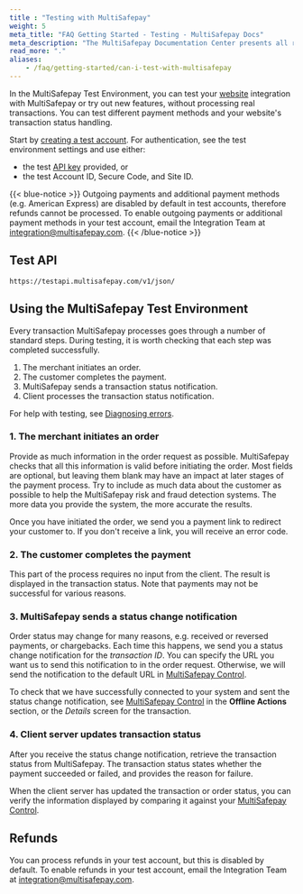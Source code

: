 ```yaml
---
title : "Testing with MultiSafepay"
weight: 5
meta_title: "FAQ Getting Started - Testing - MultiSafepay Docs"
meta_description: "The MultiSafepay Documentation Center presents all relevant information about our Plugins and API. You can also find support pages for payment methods, tools and general questions as well as the contact details of our Support and Integration Teams."
read_more: "."
aliases:
    - /faq/getting-started/can-i-test-with-multisafepay
---
```

In the MultiSafepay Test Environment, you can test your [website](/faq/general/glossary/#website) integration with MultiSafepay or try out new features, without processing real transactions. You can test different payment methods and your website's transaction status handling.

Start by [creating a test account](https://testmerchant.multisafepay.com/signup). For authentication, see the test environment settings and use either:
* the test [API key](/faq/general/glossary/#api-key) provided, or 
* the test Account ID, Secure Code, and Site ID.

{{< blue-notice >}} Outgoing payments and additional payment methods (e.g. American Express) are disabled by default in test accounts, therefore refunds cannot be processed. To enable outgoing payments or additional payment methods in your test account, email the Integration Team at <integration@multisafepay.com>.
{{< /blue-notice >}} 

## Test API

`https://testapi.multisafepay.com/v1/json/`

Using the MultiSafepay Test Environment
----------

Every transaction MultiSafepay processes goes through a number of standard steps. During testing, it is worth checking that each step was completed successfully.

1.  The merchant initiates an order.
2.  The customer completes the payment.
3.  MultiSafepay sends a transaction status notification.
4.  Client processes the transaction status notification.

For help with testing, see [Diagnosing errors](/faq/errors-explained/diagnosing-errors).

### 1. The merchant initiates an order

Provide as much information in the order request as possible. MultiSafepay checks that all this information is valid before initiating the order. Most fields are optional, but leaving them blank may have an impact at later stages of the payment process. Try to include as much data about the customer as possible to help the MultiSafepay risk and fraud detection systems. The more data you provide the system, the more accurate the results.

Once you have initiated the order, we send you a payment link to redirect your customer to. If you don't receive a link, you will receive an error code.

### 2. The customer completes the payment

This part of the process requires no input from the client. The result is displayed in the transaction status. Note that payments may not be successful for various reasons.

### 3. MultiSafepay sends a status change notification

Order status may change for many reasons, e.g. received or reversed payments, or chargebacks. Each time this happens, we send you a status change notification for the _transaction ID_. You can specify the URL you want us to send this notification to in the order request. Otherwise, we will send the notification to the default URL in [MultiSafepay Control](https://merchant.multisafepay.com).

To check that we have successfully connected to your system and sent the status change notification, see [MultiSafepay Control](https://merchant.multisafepay.com) in the **Offline Actions** section, or the _Details_ screen for the transaction.

### 4. Client server updates transaction status

After you receive the status change notification, retrieve the transaction status from MultiSafepay. The transaction status states whether the payment succeeded or failed, and provides the reason for failure.

When the client server has updated the transaction or order status, you can verify the information displayed by comparing it against your [MultiSafepay Control](https://merchant.multisafepay.com).

## Refunds

You can process refunds in your test account, but this is disabled by default. To enable refunds in your test account, email the Integration Team at <integration@multisafepay.com>.
